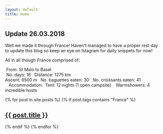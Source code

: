 ```yaml
---
layout: default
title: Home
---
```


## Update 26.03.2018  

Well we made it through France! Haven't managed to have a proper rest day to update this blog so keep an eye on Istagram for daily snippets for now!

All in all though France comprised of:  

  From: St Malo to Basel  
  No. days: 16  
  Distance: 1275 km  
  Ascent: 6500 m  
  No. baguettes eaten: 30  
  No. croissants eaten: 41  
  
  Accommodation:  
  Tent: 12 nights (1 open campsite)  
  Warmshowers: 4 incredible hosts  

{% for post in site.posts %}
{% if post.tags contains "France" %}
<article>
  <a href="{{ site.github.url }}{{ post.url }}">
    <div class="featured-posts" {% if post.image %}style="background-image:url({{ site.github.url }}/assets/img/{{ post.image }})"{% endif %}>
      <h2><span>{{ post.title }}</span></h2>
    </div>
  </a>
</article>
{% endif %}
{% endfor %}
